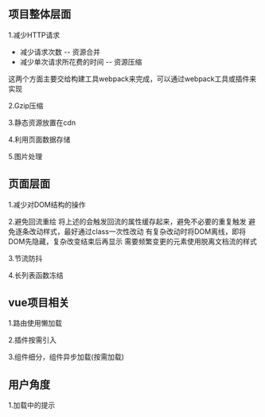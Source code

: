 ## 项目整体层面

1.减少HTTP请求
* 减少请求次数 -- 资源合并
* 减少单次请求所花费的时间 -- 资源压缩

这两个方面主要交给构建工具webpack来完成，可以通过webpack工具或插件来实现

2.Gzip压缩

3.静态资源放置在cdn

4.利用页面数据存储

5.图片处理

## 页面层面
1.减少对DOM结构的操作

2.避免回流重绘
将上述的会触发回流的属性缓存起来，避免不必要的重复触发
避免逐条改动样式，最好通过class一次性改动
有复杂改动时将DOM离线，即将DOM先隐藏，复杂改变结束后再显示
需要频繁变更的元素使用脱离文档流的样式

3.节流防抖

4.长列表函数冻结

## vue项目相关
1.路由使用懒加载

2.插件按需引入

3.组件细分，组件异步加载(按需加载)

## 用户角度
1.加载中的提示